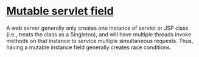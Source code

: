 # [Mutable servlet field](https://spotbugs.readthedocs.io/en/latest/bugDescriptions.html#MSF_MUTABLE_SERVLET_FIELD)

A web server generally only creates one instance of servlet or JSP class (i.e., treats
the class as a Singleton),
and will
have multiple threads invoke methods on that instance to service multiple
simultaneous requests.
Thus, having a mutable instance field generally creates race conditions.